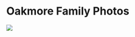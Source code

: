 
# Oakmore Family Photos

![](https://lh3.googleusercontent.com/pw/AJFCJaU64NrNCwm_JZ6NzwLPvwdfHy9mzfcqKvNeRQIwIvrrrDD2OiazccaOFc9yTdRbhUSW_9HQGzB9cBMnWQxxzL2gCkfVxe8ijF-8VAvXx4E-vs5adjwW2dV1E0OHs6-4jCwyexOyuzDslmFtdrE8n9r4CQ=w2048-h1536-s-no?authuser=0)
